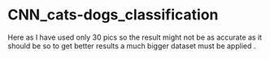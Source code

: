 # CNN_cats-dogs_classification

Here as I have used only 30 pics so the result might not be as accurate as it should be so to get better results a much bigger dataset must be applied .
